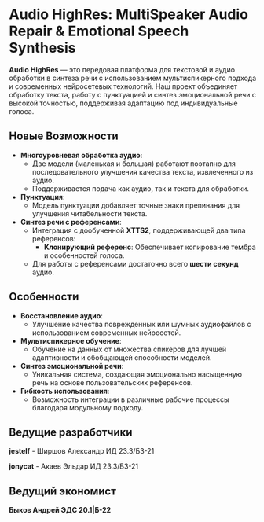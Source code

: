<a name="mar-start"></a>
# Audio HighRes: MultiSpeaker Audio Repair & Emotional Speech Synthesis

**Audio HighRes** — это передовая платформа для текстовой и аудио обработки в синтеза речи с использованием мультиспикерного подхода и современных нейросетевых технологий. Наш проект объединяет обработку текста, работу с пунктуацией и синтез эмоциональной речи с высокой точностью, поддерживая адаптацию под индивидуальные голоса.

## Новые Возможности
- **Многоуровневая обработка аудио**:
  - Две модели (маленькая и большая) работают поэтапно для последовательного улучшения качества текста, извлеченного из аудио.
  - Поддерживается подача как аудио, так и текста для обработки.
- **Пунктуация**:
  - Модель пунктуации добавляет точные знаки препинания для улучшения читабельности текста.
- **Синтез речи с референсами**:
  - Интеграция с дообученной **XTTS2**, поддерживающей два типа референсов:
    - **Клонирующий референс**: Обеспечивает копирование тембра и особенностей голоса.
  - Для работы с референсами достаточно всего **шести секунд** аудио.

## Особенности
- **Восстановление аудио**:
  - Улучшение качества поврежденных или шумных аудиофайлов с использованием современных нейросетей.
- **Мультиспикерное обучение**:
  - Обучение на данных от множества спикеров для лучшей адаптивности и обобщающей способности моделей.
- **Синтез эмоциональной речи**:
  - Уникальная система, создающая эмоционально насыщенную речь на основе пользовательских референсов.
- **Гибкость использования**:
  - Возможность интеграции в различные рабочие процессы благодаря модульному подходу.

## Ведущие разработчики
**jestelf** - Ширшов Александр ИД 23.3/Б3-21

**jonycat** - Акаев Эльдар ИД 23.3/Б3-21

## Ведущий экономист
**Быков Андрей ЭДС 20.1|Б-22**